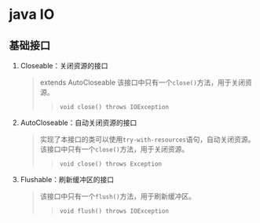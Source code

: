 # java IO

## 基础接口

1. Closeable：关闭资源的接口
    > extends AutoCloseable
    > 该接口中只有一个`close()`方法，用于关闭资源。
    > > `void close() throws IOException`  
2. AutoCloseable：自动关闭资源的接口
    > 实现了本接口的类可以使用`try-with-resources`语句，自动关闭资源。
    > 该接口中只有一个`close()`方法，用于关闭资源。
    > > `void close() throws Exception`
3. Flushable：刷新缓冲区的接口
    > 该接口中只有一个`flush()`方法，用于刷新缓冲区。
    > > `void flush() throws IOException`
